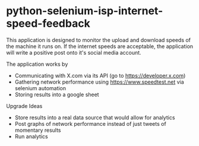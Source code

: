 # python-selenium-isp-internet-speed-feedback

This application is designed to monitor the upload and download speeds of the machine it runs on.  If the internet speeds are acceptable, the application will write a positive post onto it's social media account.

The application works by
* Communicating with X.com via its API (go to https://developer.x.com)
* Gathering network performance using https://www.speedtest.net via selenium automation
* Storing results into a google sheet

Upgrade Ideas
* Store results into a real data source that would allow for analytics
* Post graphs of network performance instead of just tweets of momentary results
* Run analytics
